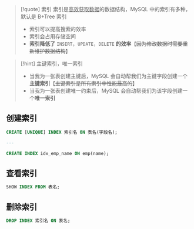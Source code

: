 
>[!quote] 索引
>索引是<u>高效获取数据</u>的数据结构，MySQL 中的索引有多种，默认是 B+Tree 索引
>
> - 索引可以提高搜索的效率
> - 索引会占用存储空间
> - **索引降低了** `INSERT`，`UPDATE`，`DELETE` **的效率**【~~因为修改数据时需要重新维护数据结构~~】

>[!hint] 主键索引，唯一索引
>- 当我为一张表创建主键后，MySQL 会自动帮我们为主键字段创建一个**主键索引**【~~主键索引是所有索引中性能最高的~~】
>- 当我为一张表创建唯一约束后，MySQL 会自动帮我们为该字段创建一个**唯一索引**

## 创建索引
```sql
CREATE [UNIQUE] INDEX 索引名 ON 表名(字段名);

---

CREATE INDEX idx_emp_name ON emp(name);
```

## 查看索引
```sql
SHOW INDEX FROM 表名;
```

## 删除索引
```sql
DROP INDEX 索引名 ON 表名;
```



